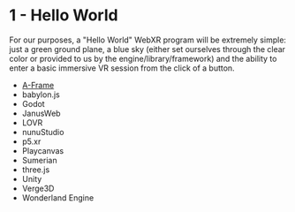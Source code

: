 # 1 - Hello World

For our purposes, a "Hello World" WebXR program will be extremely simple: just a green ground plane, a blue sky (either set ourselves through the clear color or provided to us by the engine/library/framework) and the ability to enter a basic immersive VR session from the click of a button.

- [A-Frame](A-Frame/index.md)
- babylon.js
- Godot
- JanusWeb
- LOVR
- nunuStudio
- p5.xr
- Playcanvas
- Sumerian
- three.js
- Unity
- Verge3D
- Wonderland Engine
